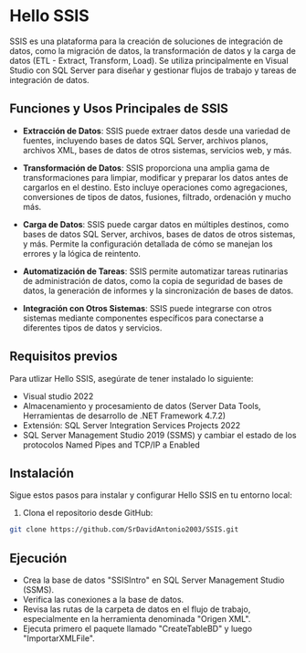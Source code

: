 
# Hello SSIS

SSIS es una plataforma para la creación de soluciones de integración de datos, como la migración de datos, la transformación de datos y la carga de datos (ETL - Extract, Transform, Load). Se utiliza principalmente en Visual Studio con SQL Server para diseñar y gestionar flujos de trabajo y tareas de integración de datos.


## Funciones y Usos Principales de SSIS

- **Extracción de Datos**: SSIS puede extraer datos desde una variedad de fuentes, incluyendo bases de datos SQL Server, archivos planos, archivos XML, bases de datos de otros sistemas, servicios web, y más.

- **Transformación de Datos**: SSIS proporciona una amplia gama de transformaciones para limpiar, modificar y preparar los datos antes de cargarlos en el destino. Esto incluye operaciones como agregaciones, conversiones de tipos de datos, fusiones, filtrado, ordenación y mucho más.

- **Carga de Datos**: SSIS puede cargar datos en múltiples destinos, como bases de datos SQL Server, archivos, bases de datos de otros sistemas, y más. Permite la configuración detallada de cómo se manejan los errores y la lógica de reintento.

- **Automatización de Tareas**: SSIS permite automatizar tareas rutinarias de administración de datos, como la copia de seguridad de bases de datos, la generación de informes y la sincronización de bases de datos.

- **Integración con Otros Sistemas**: SSIS puede integrarse con otros sistemas mediante componentes específicos para conectarse a diferentes tipos de datos y servicios.

## Requisitos previos

Para utlizar Hello SSIS, asegúrate de tener instalado lo siguiente:

- Visual studio 2022
- Almacenamiento y procesamiento de datos (Server Data Tools, Herramientas de desarrollo de .NET Framework 4.7.2)
- Extensión: SQL Server Integration Services Projects 2022
- SQL Server Management Studio 2019 (SSMS) y cambiar el estado de los protocolos Named Pipes and TCP/IP a Enabled 


## Instalación

Sigue estos pasos para instalar y configurar Hello SSIS en tu entorno local:

1. Clona el repositorio  desde GitHub:
```bash 
git clone https://github.com/SrDavidAntonio2003/SSIS.git
```

## Ejecución

- Crea la base de datos "SSISIntro" en SQL Server Management Studio (SSMS).
- Verifica las conexiones a la base de datos.
- Revisa las rutas de la carpeta de datos en el flujo de trabajo, especialmente en la herramienta denominada "Origen XML".
- Ejecuta primero el paquete llamado "CreateTableBD" y luego "ImportarXMLFile".
